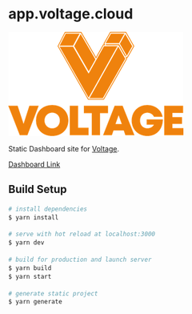 # app.voltage.cloud

![](logo.png)

Static Dashboard site for [Voltage](https://voltage.cloud).

[Dashboard Link](https://app.voltage.cloud)

## Build Setup

```bash
# install dependencies
$ yarn install

# serve with hot reload at localhost:3000
$ yarn dev

# build for production and launch server
$ yarn build
$ yarn start

# generate static project
$ yarn generate
```
